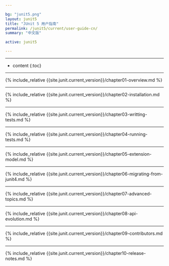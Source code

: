 ```yaml
---

bg: "junit5.png"
layout: junit5
title: "JUnit 5 用户指南"
permalink: /junit5/current/user-guide-cn/
summary: "中文版"

active: junit5

---
```


---

* content
{:toc}

---

{% include_relative {{site.junit.current_version}}/chapter01-overview.md %}

---

{% include_relative {{site.junit.current_version}}/chapter02-installation.md %}

---

{% include_relative {{site.junit.current_version}}/chapter03-writting-tests.md %}

---

{% include_relative {{site.junit.current_version}}/chapter04-running-tests.md %}

---

{% include_relative {{site.junit.current_version}}/chapter05-extension-model.md %}

---

{% include_relative {{site.junit.current_version}}/chapter06-migrating-from-junit4.md %}

---

{% include_relative {{site.junit.current_version}}/chapter07-advanced-topics.md %}

---

{% include_relative {{site.junit.current_version}}/chapter08-api-evolution.md %}

---

{% include_relative {{site.junit.current_version}}/chapter09-contributors.md %}

---

{% include_relative {{site.junit.current_version}}/chapter10-release-notes.md %}










